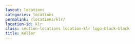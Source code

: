 ```yaml
---
layout: locations
categories: locations
permalink: /locations/klr/
location-id: klr
class: section-locations location-klr logo-black-black
title: Keller
---
```

